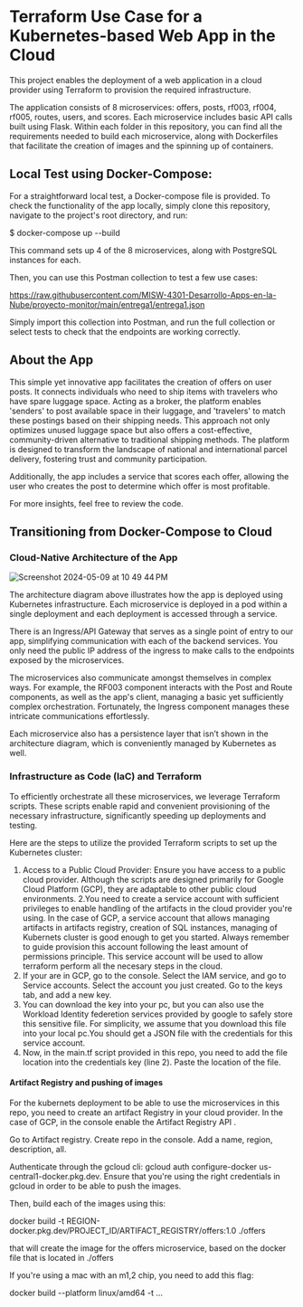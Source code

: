 # Terraform Use Case for a Kubernetes-based Web App in the Cloud

This project enables the deployment of a web application in a cloud provider using Terraform to provision the required infrastructure.

The application consists of 8 microservices: offers, posts, rf003, rf004, rf005, routes, users, and scores. Each microservice includes basic API calls built using Flask. Within each folder in this repository, you can find all the requirements needed to build each microservice, along with Dockerfiles that facilitate the creation of images and the spinning up of containers.

## Local Test using Docker-Compose:

For a straightforward local test, a Docker-compose file is provided. To check the functionality of the app locally, simply clone this repository, navigate to the project's root directory, and run:

$ docker-compose up --build

This command sets up 4 of the 8 microservices, along with PostgreSQL instances for each.

Then, you can use this Postman collection to test a few use cases:

https://raw.githubusercontent.com/MISW-4301-Desarrollo-Apps-en-la-Nube/proyecto-monitor/main/entrega1/entrega1.json

Simply import this collection into Postman, and run the full collection or select tests to check that the endpoints are working correctly.

## About the App

This simple yet innovative app facilitates the creation of offers on user posts. It connects individuals who need to ship items with travelers who have spare luggage space. Acting as a broker, the platform enables 'senders' to post available space in their luggage, and 'travelers' to match these postings based on their shipping needs. This approach not only optimizes unused luggage space but also offers a cost-effective, community-driven alternative to traditional shipping methods. The platform is designed to transform the landscape of national and international parcel delivery, fostering trust and community participation.

Additionally, the app includes a service that scores each offer, allowing the user who creates the post to determine which offer is most profitable.

For more insights, feel free to review the code.

## Transitioning from Docker-Compose to Cloud
### Cloud-Native Architecture of the App

![Screenshot 2024-05-09 at 10 49 44 PM](https://github.com/ofgarzon2662/I2-Project/assets/5341117/2266ff5b-58bd-4c96-9d78-3075dfe641f6)

The architecture diagram above illustrates how the app is deployed using Kubernetes infrastructure. Each microservice is deployed in a pod within a single deployment and each deployment is accessed through a service.

There is an Ingress/API Gateway that serves as a single point of entry to our app, simplifying communication with each of the backend services. You only need the public IP address of the ingress to make calls to the endpoints exposed by the microservices.

The microservices also communicate amongst themselves in complex ways. For example, the RF003 component interacts with the Post and Route components, as well as the app's client, managing a basic yet sufficiently complex orchestration. Fortunately, the Ingress component manages these intricate communications effortlessly.

Each microservice also has a persistence layer that isn’t shown in the architecture diagram, which is conveniently managed by Kubernetes as well.


### Infrastructure as Code (IaC) and Terraform

To efficiently orchestrate all these microservices, we leverage Terraform scripts. These scripts enable rapid and convenient provisioning of the necessary infrastructure, significantly speeding up deployments and testing.

Here are the steps to utilize the provided Terraform scripts to set up the Kubernetes cluster:

1. Access to a Public Cloud Provider: Ensure you have access to a public cloud provider. Although the scripts are designed primarily for Google Cloud Platform (GCP), they are adaptable to other public cloud environments.
2.You need to create a service account with sufficient privileges to enable handling of the artifacts in the cloud provider you're using. In the case of GCP, a service account that allows managing artifacts in artifacts registry, creation of SQL instances, managing of Kubernets cluster is good enough to get you started. Always remember to guide provision this account following the least amount of permissions principle. This service account will be used to allow terraform perform all the necesary steps in the cloud. 
4. If your are in GCP, go to the console. Select the IAM service, and go to Service accounts. Select the account you just created. Go to the keys tab, and add a new key.
5. You can download the key into your pc, but you can also use the Workload Identity federetion services provided by google to safely store this sensitive file. For simplicity, we assume that you download this file into your local pc.You should get a JSON file with the credentials for this service account.
6. Now, in the main.tf script provided in this repo, you need to add the file location into the credentials key (line 2). Paste the location of the file.

#### Artifact Registry and pushing of images

For the kubernets deployment to be able to use the microservices in this repo, you need to create an artifact Registry in your cloud provider. In the case of GCP, in the console enable the Artifact Registry API . 

Go to Artifact registry. Create repo in the console. Add a name, region, description, all. 

Authenticate through the gcloud cli: gcloud auth configure-docker us-central1-docker.pkg.dev. Ensure that you're using the right credentials in gcloud in order to be able to push the images. 

Then, build each of the images using this:

docker build -t REGION-docker.pkg.dev/PROJECT_ID/ARTIFACT_REGISTRY/offers:1.0 ./offers

that will create the image for the offers microservice, based on the docker file that is located in ./offers

If you're using a mac with an m1,2 chip, you need to add this flag:

docker build --platform linux/amd64 -t ...


